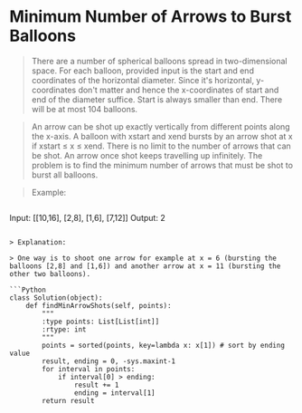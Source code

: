 # Minimum Number of Arrows to Burst Balloons

> There are a number of spherical balloons spread in two-dimensional space. For each balloon, provided input is the start and end coordinates of the horizontal diameter. Since it's horizontal, y-coordinates don't matter and hence the x-coordinates of start and end of the diameter suffice. Start is always smaller than end. There will be at most 104 balloons.

> An arrow can be shot up exactly vertically from different points along the x-axis. A balloon with xstart and xend bursts by an arrow shot at x if xstart ≤ x ≤ xend. There is no limit to the number of arrows that can be shot. An arrow once shot keeps travelling up infinitely. The problem is to find the minimum number of arrows that must be shot to burst all balloons.

> Example:

> ```
Input:
[[10,16], [2,8], [1,6], [7,12]]
Output:
2
```

> Explanation:

> One way is to shoot one arrow for example at x = 6 (bursting the balloons [2,8] and [1,6]) and another arrow at x = 11 (bursting the other two balloons).

```Python
class Solution(object):
    def findMinArrowShots(self, points):
        """
        :type points: List[List[int]]
        :rtype: int
        """
        points = sorted(points, key=lambda x: x[1]) # sort by ending value
        result, ending = 0, -sys.maxint-1
        for interval in points:
            if interval[0] > ending:
                result += 1
                ending = interval[1]
        return result 
```
